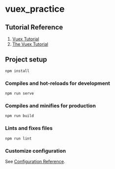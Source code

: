 # vuex_practice



## Tutorial Reference
1. [Vuex Tutorial](https://www.codingame.com/playgrounds/6661/vuex-tutorial)
2. [The Vuex Tutorial](https://flaviocopes.com/vuex/)


## Project setup
```
npm install
```

### Compiles and hot-reloads for development
```
npm run serve
```

### Compiles and minifies for production
```
npm run build
```

### Lints and fixes files
```
npm run lint
```

### Customize configuration
See [Configuration Reference](https://cli.vuejs.org/config/).
